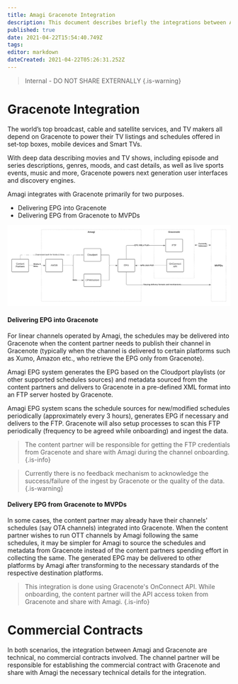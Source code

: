```yaml
---
title: Amagi Gracenote Integration
description: This document describes briefly the integrations between Amagi and Gracenote.
published: true
date: 2021-04-22T15:54:40.749Z
tags: 
editor: markdown
dateCreated: 2021-04-22T05:26:31.252Z
---
```


> Internal - DO NOT SHARE EXTERNALLY
{.is-warning}

# Gracenote Integration

The world’s top broadcast, cable and satellite services, and TV makers all depend on Gracenote to power their TV listings and schedules offered in set-top boxes, mobile devices and Smart TVs.

With deep data describing movies and TV shows, including episode and series descriptions, genres, moods, and cast details, as well as live sports events, music and more, Gracenote powers next generation user interfaces and discovery engines.

Amagi integrates with Gracenote primarily for two purposes.

- Delivering EPG into Gracenote 
- Delivering EPG from Gracenote to MVPDs

![amagi_gracenote_integrations.png](/amagi_gracenote_integrations.png)

#### Delivering EPG into Gracenote

For linear channels operated by Amagi, the schedules may be delivered into Gracenote when the content partner needs to publish their channel in Gracenote (typically when the channel is delivered to certain platforms such as Xumo, Amazon etc., who retrieve the EPG only from Gracenote).

Amagi EPG system generates the EPG based on the Cloudport playlists (or other supported schedules sources) and metadata sourced from the content partners and delivers to Gracenote in a pre-defined XML format into an FTP server hosted by Gracenote.

Amagi EPG system scans the schedule sources for new/modified schedules periodically (approximately every 3 hours), generates EPG if necessary and delivers to the FTP. Gracenote will also setup processes to scan this FTP periodically (frequency to be agreed while onboarding) and ingest the data. 

> The content partner will be responsible for getting the FTP credentials from Gracenote and share with Amagi during the channel onboarding.
{.is-info}

> Currently there is no feedback mechanism to acknowledge the success/failure of the ingest by Gracenote or the quality of the data.
{.is-warning}


#### Delivery EPG from Gracenote to MVPDs

In some cases, the content partner may already have their channels' schedules (say OTA channels) integrated into Gracenote. When the content partner wishes to run OTT channels by Amagi following the same schedules, it may be simpler for Amagi to source the schedules and metadata from Gracenote instead of the content partners spending effort in collecting the same. The generated EPG may be delivered to other platforms by Amagi after transforming to the necessary standards of the respective destination platforms.

> This integration is done using Gracenote's OnConnect API. While onboarding, the content partner will the API access token from Gracenote and share with Amagi. 
{.is-info}

# Commercial Contracts

In both scenarios, the integration between Amagi and Gracenote are technical, no commercial contracts involved. The channel partner will be responsible for establishing the commercial contract with Gracenote and share with Amagi the necessary technical details for the integration.
